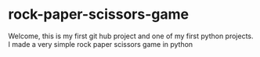 # rock-paper-scissors-game

Welcome, this is my first git hub project and one of my first python projects.
I made a very simple rock paper scissors game in python
